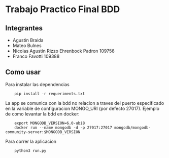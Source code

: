 # Trabajo Practico Final BDD

## Integrantes

 * Agustin Braida
 * Mateo Bulnes
 * Nicolas Agustin Rizzo Ehrenbock Padron 109756
 * Franco Favotti 109388

## Como usar

Para instalar las dependencias

```
    pip install -r requeriments.txt
```

La app se comunica con la bdd no relacion a traves del puerto especificado en la variable de configuracion MONGO_URI (por defecto 27017). Ejemplo de como levantar la bdd en docker:

```
    export MONGODB_VERSION=6.0-ubi8
    docker run --name mongodb -d -p 27017:27017 mongodb/mongodb-community-server:$MONGODB_VERSION
```

Para correr la aplicacion
    
```
    python3 run.py
```
